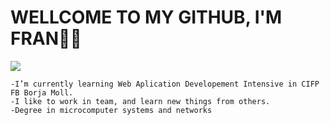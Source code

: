 # WELLCOME TO MY GITHUB, I'M FRAN🙋‍♂️

![](https://i.ibb.co/WH8DLrF/image-header.gif)


```
-I’m currently learning Web Aplication Developement Intensive in CIFP FB Borja Moll.
-I like to work in team, and learn new things from others.
-Degree in microcomputer systems and networks
```
